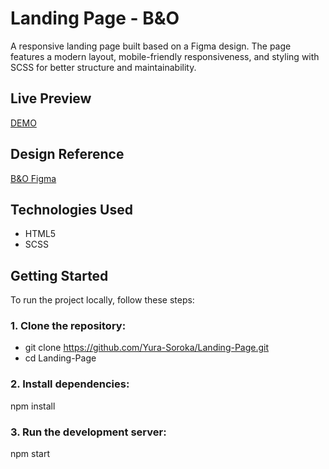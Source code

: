 # Landing Page - B&O
A responsive landing page built based on a Figma design. The page features a modern layout, mobile-friendly responsiveness, and styling with SCSS for better structure and maintainability.

## Live Preview
[DEMO](https://yura-soroka.github.io/Landing-Page/)

## Design Reference
[B&O Figma](https://www.figma.com/design/DtkQmQ797hk0nI4KfMi2Uq/BOSE-New-Version?node-id=6817-212&t=nbz8xrRPxF3DkveX-0)

## Technologies Used
- HTML5
- SCSS

## Getting Started
To run the project locally, follow these steps:

### 1. Clone the repository:
- git clone https://github.com/Yura-Soroka/Landing-Page.git
- cd Landing-Page

### 2. Install dependencies:
npm install

### 3. Run the development server:
npm start
